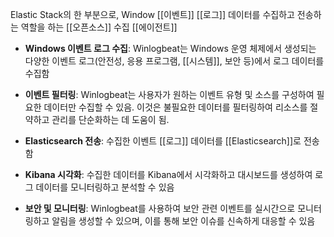 Elastic Stack의 한 부분으로,
Window [[이벤트]] [[로그]] 데이터를 수집하고 전송하는 역할을 하는 [[오픈소스]] 수집 [[에이전트]]

- **Windows 이벤트 로그 수집**: Winlogbeat는 Windows 운영 체제에서 생성되는 다양한 이벤트 로그(안전성, 응용 프로그램, [[시스템]], 보안 등)에서 로그 데이터를 수집함
    
- **이벤트 필터링**: Winlogbeat는 사용자가 원하는 이벤트 유형 및 소스를 구성하여 필요한 데이터만 수집할 수 있음. 이것은 불필요한 데이터를 필터링하여 리소스를 절약하고 관리를 단순화하는 데 도움이 됨.
    
- **Elasticsearch 전송**: 수집한 이벤트 [[로그]] 데이터를 [[Elasticsearch]]로 전송함
    
- **Kibana 시각화**: 수집한 데이터를 Kibana에서 시각화하고 대시보드를 생성하여 로그 데이터를 모니터링하고 분석할 수 있음
    
- **보안 및 모니터링**: Winlogbeat를 사용하여 보안 관련 이벤트를 실시간으로 모니터링하고 알림을 생성할 수 있으며, 이를 통해 보안 이슈를 신속하게 대응할 수 있음

